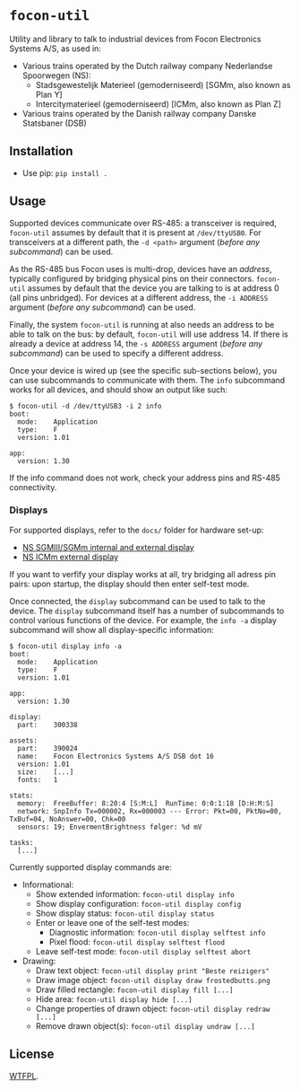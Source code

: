 # `focon-util`

Utility and library to talk to industrial devices from Focon Electronics Systems A/S, as used in:
* Various trains operated by the Dutch railway company Nederlandse Spoorwegen (NS):
  * Stadsgewestelijk Materieel (gemoderniseerd) [SGMm, also known as Plan Y]
  * Intercitymaterieel (gemoderniseerd) [ICMm, also known as Plan Z]
* Various trains operated by the Danish railway company Danske Statsbaner (DSB)

## Installation

* Use pip: `pip install .`

## Usage

Supported devices communicate over RS-485: a transceiver is required, `focon-util` assumes by default that it is present at `/dev/ttyUSB0`.
For transceivers at a different path, the `-d <path>` argument (*before any subcommand*) can be used.

As the RS-485 bus Focon uses is multi-drop, devices have an *address*, typically configured by bridging physical pins on their connectors.
`focon-util` assumes by default that the device you are talking to is at address 0 (all pins unbridged).
For devices at a different address, the `-i ADDRESS` argument (*before any subcommand*) can be used.

Finally, the system `focon-util` is running at also needs an address to be able to talk on the bus: by default, `focon-util` will use address 14. If there is already a device at address 14, the `-s ADDRESS` argument (*before any subcommand*) can be used to specify a different address.

Once your device is wired up (see the specific sub-sections below), you can use subcommands to communicate with them.
The `info` subcommand works for all devices, and should show an output like such:

```
$ focon-util -d /dev/ttyUSB3 -i 2 info
boot:
  mode:    Application
  type:    F
  version: 1.01

app:
  version: 1.30
```

If the info command does not work, check your address pins and RS-485 connectivity.

### Displays

For supported displays, refer to the `docs/` folder for hardware set-up:
- [NS SGMIII/SGMm internal and external display](docs/ns-sgmiii.md)
- [NS ICMm external display](docs/ns-icmm.md)

If you want to verfify your display works at all, try bridging all adress pin pairs: upon startup, the display should then enter self-test mode.

Once connected, the `display` subcommand can be used to talk to the device. The `display` subcommand itself has a number of subcommands to control various functions of the device. For example, the `info -a` display subcommand will show all display-specific information:

```
$ focon-util display info -a
boot:
  mode:    Application
  type:    F
  version: 1.01

app:
  version: 1.30

display:
  part:    300338

assets:
  part:    390024
  name:    Focon Electronics Systems A/S DSB dot 16
  version: 1.01
  size:    [...]
  fonts:   1

stats:
  memory:  FreeBuffer: 8:20:4 [S:M:L]  RunTime: 0:0:1:18 [D:H:M:S]
  network: SnpInfo Tx=000002, Rx=000003 --- Error: Pkt=00, PktNo=00, TxBuf=04, NoAnswer=00, Chk=00
  sensors: 19; EnvermentBrightness følger: %d mV

tasks:
  [...]
```

Currently supported display commands are:
* Informational:
  - Show extended information: `focon-util display info`
  - Show display configuration: `focon-util display config`
  - Show display status: `focon-util display status`
  - Enter or leave one of the self-test modes:
    - Diagnostic information: `focon-util display selftest info`
    - Pixel flood: `focon-util display selftest flood`
  - Leave self-test mode: `focon-util display selftest abort`
* Drawing:
  - Draw text object: `focon-util display print "Beste reizigers"`
  - Draw image object: `focon-util display draw frostedbutts.png`
  - Draw filled rectangle: `focon-util display fill [...]`
  - Hide area: `focon-util display hide [...]`
  - Change properties of drawn object: `focon-util display redraw [...]`
  - Remove drawn object(s): `focon-util display undraw [...]`

## License

[WTFPL](./COPYING).

